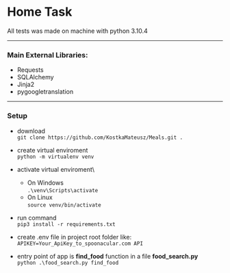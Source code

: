 # Home Task

All tests was made on machine with python 3.10.4

---

### Main External Libraries:

- Requests
- SQLAlchemy
- Jinja2
- pygoogletranslation

---

### Setup

- download\
  `git clone https://github.com/KostkaMateusz/Meals.git .`

- create virtual enviroment\
  `python -m virtualenv venv`

- activate virtual enviroment\

  - On Windows\
    `.\venv\Scripts\activate`
  - On Linux\
    `source venv/bin/activate`

- run command\
  `pip3 install -r requirements.txt`

- create .env file in project root folder like:\
  `APIKEY=Your_ApiKey_to_spoonacular.com API`

- entry point of app is **find_food** function in a file **food_search.py**\
  `python .\food_search.py find_food `
